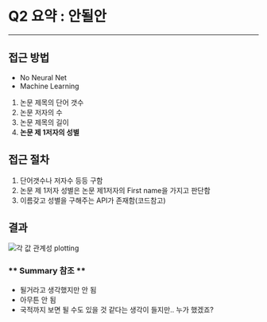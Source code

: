 # Q2 요약 : 안될안 #
---
## 접근 방법 ##
- No Neural Net
- Machine Learning
1. 논문 제목의 단어 갯수
2. 논문 저자의 수
3. 논문 제목의 길이
4. **논문 제 1저자의 성별**

## 접근 절차 ##
1. 단어갯수나 저자수 등등 구함
2. 논문 제 1저자 성별은 논문 제1저자의 First name을 가지고 판단함
3. 이름갖고 성별을 구해주는 API가 존재함(코드참고)

## 결과 ##
![각 값 관계성 plotting]("https://github.com/sweetcocoa/deepest_challenge/Q2/img/corr.jpg")

### ** Summary 참조 ** ###  
- 될거라고 생각했지만 안 됨
- 아무튼 안 됨
- 국적까지 보면 될 수도 있을 것 같다는 생각이 들지만.. 누가 했겠죠?

 